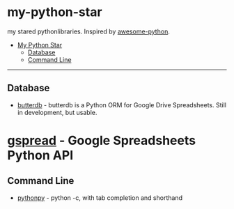 # my-python-star

my stared pythonlibraries. Inspired by [awesome-python](https://github.com/vinta/awesome-python).

- [My Python Star](#my-python-star)
    - [Database](#database)
    - [Command Line](#command-line)

---

## Database

* [butterdb](https://github.com/Widdershin/butterdb) - butterdb is a Python ORM for Google Drive Spreadsheets. Still in development, but usable.
# [gspread](https://github.com/burnash/gspread) - Google Spreadsheets Python API

## Command Line
* [pythonpy](https://github.com/Russell91/pythonpy) - python -c, with tab completion and shorthand